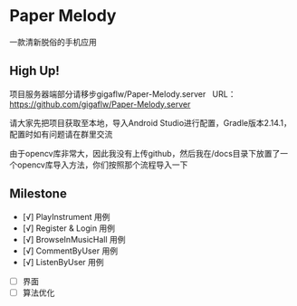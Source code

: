 # Paper Melody
一款清新脱俗的手机应用

## High Up!

项目服务器端部分请移步gigaflw/Paper-Melody.server  
URL：https://github.com/gigaflw/Paper-Melody.server

请大家先把项目获取至本地，导入Android Studio进行配置，Gradle版本2.14.1，配置时如有问题请在群里交流

由于opencv库非常大，因此我没有上传github，然后我在/docs目录下放置了一个opencv库导入方法，你们按照那个流程导入一下

## Milestone

- [√] PlayInstrument 用例
- [√] Register & Login 用例
- [√] BrowseInMusicHall 用例
- [√] CommentByUser 用例
- [√] ListenByUser 用例

- [ ] 界面
- [ ] 算法优化
